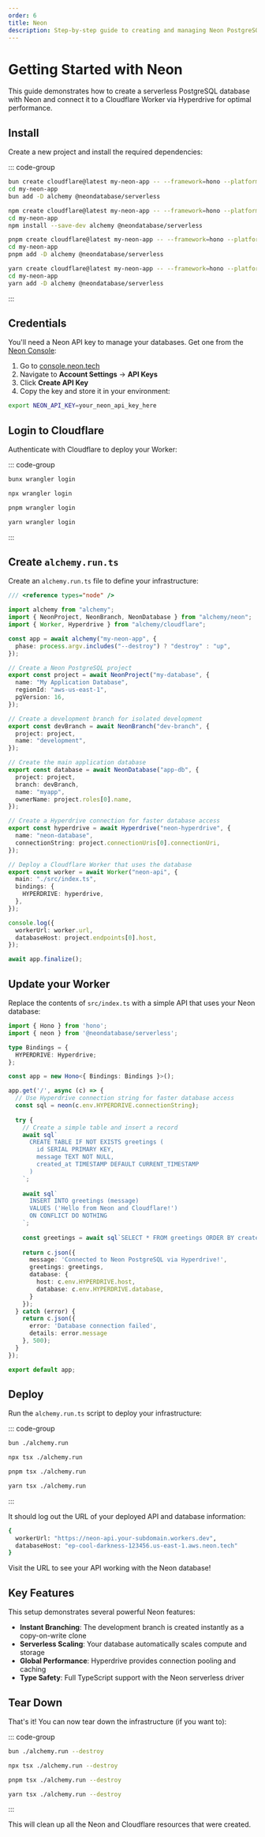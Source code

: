 ```yaml
---
order: 6
title: Neon
description: Step-by-step guide to creating and managing Neon PostgreSQL databases with Cloudflare Workers using Alchemy's Infrastructure-as-Code approach.
---
```


# Getting Started with Neon

This guide demonstrates how to create a serverless PostgreSQL database with Neon and connect it to a Cloudflare Worker via Hyperdrive for optimal performance.

## Install

Create a new project and install the required dependencies:

::: code-group

```sh [bun]
bun create cloudflare@latest my-neon-app -- --framework=hono --platform=workers --no-deploy
cd my-neon-app
bun add -D alchemy @neondatabase/serverless
```

```sh [npm]
npm create cloudflare@latest my-neon-app -- --framework=hono --platform=workers --no-deploy
cd my-neon-app
npm install --save-dev alchemy @neondatabase/serverless
```

```sh [pnpm]
pnpm create cloudflare@latest my-neon-app -- --framework=hono --platform=workers --no-deploy
cd my-neon-app
pnpm add -D alchemy @neondatabase/serverless
```

```sh [yarn]
yarn create cloudflare@latest my-neon-app -- --framework=hono --platform=workers --no-deploy
cd my-neon-app
yarn add -D alchemy @neondatabase/serverless
```

:::

## Credentials

You'll need a Neon API key to manage your databases. Get one from the [Neon Console](https://console.neon.tech):

1. Go to [console.neon.tech](https://console.neon.tech)
2. Navigate to **Account Settings** → **API Keys**
3. Click **Create API Key**
4. Copy the key and store it in your environment:

```bash
export NEON_API_KEY=your_neon_api_key_here
```

## Login to Cloudflare

Authenticate with Cloudflare to deploy your Worker:

::: code-group

```sh [bun]
bunx wrangler login
```

```sh [npm]
npx wrangler login
```

```sh [pnpm]
pnpm wrangler login
```

```sh [yarn]
yarn wrangler login
```

:::

## Create `alchemy.run.ts`

Create an `alchemy.run.ts` file to define your infrastructure:

```ts
/// <reference types="node" />

import alchemy from "alchemy";
import { NeonProject, NeonBranch, NeonDatabase } from "alchemy/neon";
import { Worker, Hyperdrive } from "alchemy/cloudflare";

const app = await alchemy("my-neon-app", {
  phase: process.argv.includes("--destroy") ? "destroy" : "up",
});

// Create a Neon PostgreSQL project
export const project = await NeonProject("my-database", {
  name: "My Application Database",
  regionId: "aws-us-east-1",
  pgVersion: 16,
});

// Create a development branch for isolated development
export const devBranch = await NeonBranch("dev-branch", {
  project: project,
  name: "development",
});

// Create the main application database
export const database = await NeonDatabase("app-db", {
  project: project,
  branch: devBranch,
  name: "myapp",
  ownerName: project.roles[0].name,
});

// Create a Hyperdrive connection for faster database access
export const hyperdrive = await Hyperdrive("neon-hyperdrive", {
  name: "neon-database",
  connectionString: project.connectionUris[0].connectionUri,
});

// Deploy a Cloudflare Worker that uses the database
export const worker = await Worker("neon-api", {
  main: "./src/index.ts",
  bindings: {
    HYPERDRIVE: hyperdrive,
  },
});

console.log({
  workerUrl: worker.url,
  databaseHost: project.endpoints[0].host,
});

await app.finalize();
```

## Update your Worker

Replace the contents of `src/index.ts` with a simple API that uses your Neon database:

```ts
import { Hono } from 'hono';
import { neon } from '@neondatabase/serverless';

type Bindings = {
  HYPERDRIVE: Hyperdrive;
};

const app = new Hono<{ Bindings: Bindings }>();

app.get('/', async (c) => {
  // Use Hyperdrive connection string for faster database access
  const sql = neon(c.env.HYPERDRIVE.connectionString);
  
  try {
    // Create a simple table and insert a record
    await sql`
      CREATE TABLE IF NOT EXISTS greetings (
        id SERIAL PRIMARY KEY,
        message TEXT NOT NULL,
        created_at TIMESTAMP DEFAULT CURRENT_TIMESTAMP
      )
    `;
    
    await sql`
      INSERT INTO greetings (message) 
      VALUES ('Hello from Neon and Cloudflare!')
      ON CONFLICT DO NOTHING
    `;
    
    const greetings = await sql`SELECT * FROM greetings ORDER BY created_at DESC LIMIT 5`;
    
    return c.json({
      message: 'Connected to Neon PostgreSQL via Hyperdrive!',
      greetings: greetings,
      database: {
        host: c.env.HYPERDRIVE.host,
        database: c.env.HYPERDRIVE.database,
      }
    });
  } catch (error) {
    return c.json({ 
      error: 'Database connection failed', 
      details: error.message 
    }, 500);
  }
});

export default app;
```

## Deploy

Run the `alchemy.run.ts` script to deploy your infrastructure:

::: code-group

```sh [bun]
bun ./alchemy.run
```

```sh [npm]
npx tsx ./alchemy.run
```

```sh [pnpm]
pnpm tsx ./alchemy.run
```

```sh [yarn]
yarn tsx ./alchemy.run
```

:::

It should log out the URL of your deployed API and database information:

```sh
{
  workerUrl: "https://neon-api.your-subdomain.workers.dev",
  databaseHost: "ep-cool-darkness-123456.us-east-1.aws.neon.tech"
}
```

Visit the URL to see your API working with the Neon database!

## Key Features

This setup demonstrates several powerful Neon features:

- **Instant Branching**: The development branch is created instantly as a copy-on-write clone
- **Serverless Scaling**: Your database automatically scales compute and storage
- **Global Performance**: Hyperdrive provides connection pooling and caching
- **Type Safety**: Full TypeScript support with the Neon serverless driver

## Tear Down

That's it! You can now tear down the infrastructure (if you want to):

::: code-group

```sh [bun]
bun ./alchemy.run --destroy
```

```sh [npm]
npx tsx ./alchemy.run --destroy
```

```sh [pnpm]
pnpm tsx ./alchemy.run --destroy
```

```sh [yarn]
yarn tsx ./alchemy.run --destroy
```

:::

This will clean up all the Neon and Cloudflare resources that were created.